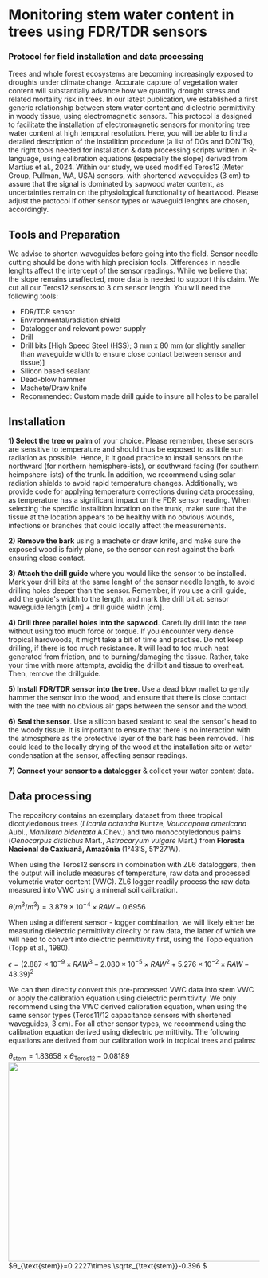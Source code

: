# Monitoring stem water content in trees using FDR/TDR sensors
### Protocol for field installation and data processing

Trees and whole forest ecosystems are becoming increasingly exposed to droughts under climate change. Accurate capture of vegetation water content will substantially advance how we quantify drought stress and related mortality risk in trees. In our latest publication, we established a first generic relationship between stem water content and dielectric permittivity in woody tissue, using electromagnetic sensors. This protocol is designed to facilitate the installation of electromagnetic sensors for monitoring tree water content at high temporal resolution. Here, you will be able to find a detailed description of the installtion procedure (a list of DOs and DON'Ts), the right tools needed for installation & data processing scripts written in R-language, using calibration equations (especially the slope) derived from Martius et al., 2024. Within our study, we used modified Teros12 (Meter Group, Pullman, WA, USA) sensors, with shortened waveguides (3 cm) to assure that the signal is dominated by sapwood water content, as uncertainties remain on the physiological functionality of heartwood. Please adjust the protocol if other sensor types or waveguid lenghts are chosen, accordingly.

## Tools and Preparation
We advise to shorten waveguides before going into the field. Sensor needle cutting should be done with high precision tools. Differences in needle lenghts affect the intercept of the sensor readings. While we believe that the slope remains unaffected, more data is needed to support this claim. We cut all our Teros12 sensors to 3 cm sensor length. You will need the following tools:
- FDR/TDR sensor
- Environmental/radiation shield
- Datalogger and relevant power supply
- Drill
- Drill bits [High Speed Steel (HSS); 3 mm x 80 mm (or slightly smaller than waveguide width to ensure close contact between sensor and tissue)]
- Silicon based sealant
- Dead-blow hammer
- Machete/Draw knife
- Recommended: Custom made drill guide to insure all holes to be parallel

## Installation
**1) Select the tree or palm** of your choice. Please remember, these sensors are sensitive to temperature and should thus be exposed to as little sun radiation as possible. Hence, it it good practice to install sensors on the northward (for northern hemisphere-ists), or southward facing (for southern heimpshere-ists) of the trunk. In addition, we recommend using solar radiation shields to avoid rapid temperature changes. Additionally, we provide code for applying temperature corrections during data processing, as temperature has a significant impact on the FDR sensor reading.
When selecting the specific installtion location on the trunk, make sure that the tissue at the location appears to be healthy with no obvious wounds, infections or branches that could locally affect the measurements.

**2) Remove the bark** using a machete or draw knife, and make sure the exposed wood is fairly plane, so the sensor can rest against the  bark ensuring close contact.

**3) Attach the drill guide** where you would like the sensor to be installed. Mark your drill bits at the same lenght of the sensor needle length, to avoid drilling holes deeper than the sensor. Remember, if you use a drill guide, add the guide's width to the length, and mark the drill bit at: sensor waveguide length [cm] + drill guide width [cm]. 

**4) Drill three parallel holes into the sapwood**. Carefully drill into the tree without using too much force or torque. If you encounter very dense tropical hardwoods, it might take a bit of time and practise. Do not keep drilling, if there is too much resistance. It will lead to too much heat generated from friction, and to burning/damaging the tissue. Rather, take your time with more attempts, avoidig the drillbit and tissue to overheat. Then, remove the drillguide. 

**5) Install FDR/TDR sensor into the tree**. Use a dead blow mallet to gently hammer the sensor into the wood, and ensure that there is close contact with the tree with no obvious air gaps between the sensor and the wood.

**6) Seal the sensor**. Use a silicon based sealant to seal the sensor's head to the woody tissue. It is important to ensure that there is no interaction with the atmosphere as the protective layer of the bark has been removed. This could lead to the locally drying of the wood at the installation site or water condensation at the sensor, affecting sensor readings.

**7) Connect your sensor to a datalogger** & collect your water content data.

## Data processing 
The repository contains an exemplary dataset from three tropical dicotyledonous trees (_Licania octandra_ Kuntze, _Vouacapoua americana_ Aubl., _Manilkara bidentata_ A.Chev.)  and two monocotyledonous palms (_Oenocarpus distichus_ Mart., _Astrocaryum vulgare_ Mart.) from **Floresta Nacional de Caxiuanã, Amazônia** (1°43′S, 51°27′W). 

When using the Teros12 sensors in combination with ZL6 dataloggers, then the output will include measures of temperature, raw data and processed volumetric water content (VWC). ZL6 logger readily process the raw data measured into VWC using a mineral soil cailbration.

$`\theta (m^3/m^3) = 3.879 \times 10^{−4} \times RAW − 0.6956 `$

When using a different sensor - logger combination, we will likely either be measuring dielectric permittivity direclty or raw data, the latter of which we will need to convert into dielctric permittivity first, using the Topp equation (Topp et al., 1980). 

$`\epsilon = (2.887 \times 10^{-9} \times RAW^3 - 2.080 \times 10^{-5} \times RAW^2 + 5.276 \times 10^{-2} \times RAW -43.39 )^2`$

We can then direclty convert this pre-processed VWC data into stem VWC or apply the calibration equation using dielectric permittivity. We only recommend using the VWC derived calibration equation, when using the same sensor types (Teros11/12 capacitance sensors with shortened waveguides, 3 cm). For all other sensor types, we recommend using the calibration equation derived using dielectric permittivity.
The following equations are derived from our calibration work in tropical trees and palms:

$θ_{\text{stem}} = 1.83658 \times θ_{\text{Teros12}} - 0.08189$
 <img align = "right" width = "600" height = "400" src="https://github.com/lionmartius/Splish-Splash-Sap/assets/146541125/67240b81-6f29-4241-b95c-728232eee9d6">
          

$θ_{\text{stem}}=0.2227\times \sqrtε_{\text{stem}}-0.396 $ 

                     

